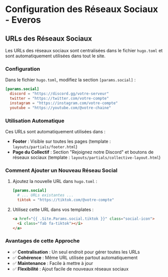 # Configuration des Réseaux Sociaux - Everos

## URLs des Réseaux Sociaux

Les URLs des réseaux sociaux sont centralisées dans le fichier `hugo.toml` et sont automatiquement utilisées dans tout le site.

### Configuration

Dans le fichier `hugo.toml`, modifiez la section `[params.social]` :

```toml
[params.social]
  discord = "https://discord.gg/votre-serveur"
  twitter = "https://twitter.com/votre-compte"
  instagram = "https://instagram.com/votre-compte"
  youtube = "https://youtube.com/@votre-chaine"
```

### Utilisation Automatique

Ces URLs sont automatiquement utilisées dans :

- **Footer** : Visible sur toutes les pages (template : `layouts/partials/footer.html`)
- **Page du Collectif** : Section "Rejoignez notre Discord" et boutons de réseaux sociaux (template : `layouts/partials/collective-layout.html`)

### Comment Ajouter un Nouveau Réseau Social

1. Ajoutez la nouvelle URL dans `hugo.toml` :
   ```toml
   [params.social]
     # ... URLs existantes ...
     tiktok = "https://tiktok.com/@votre-compte"
   ```

2. Utilisez cette URL dans vos templates :
   ```html
   <a href="{{ .Site.Params.social.tiktok }}" class="social-icon">
     <i class="fab fa-tiktok"></i>
   </a>
   ```

### Avantages de cette Approche

- ✅ **Centralisation** : Un seul endroit pour gérer toutes les URLs
- ✅ **Cohérence** : Même URL utilisée partout automatiquement
- ✅ **Maintenance** : Facile à mettre à jour
- ✅ **Flexibilité** : Ajout facile de nouveaux réseaux sociaux